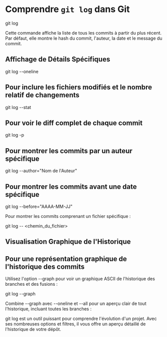 
# Comprendre `git log` dans Git

git log

Cette commande affiche la liste de tous les commits à partir du plus récent. Par défaut, elle montre le hash du commit, l'auteur, la date et le message du commit.

## Affichage de Détails Spécifiques

git log --oneline

## Pour inclure les fichiers modifiés et le nombre relatif de changements

git log --stat

## Pour voir le diff complet de chaque commit

git log -p

## Pour montrer les commits par un auteur spécifique

git log --author="Nom de l'Auteur"

## Pour montrer les commits avant une date spécifique

git log --before="AAAA-MM-JJ"

Pour montrer les commits comprenant un fichier spécifique :

git log -- <chemin_du_fichier>

## Visualisation Graphique de l'Historique

## Pour une représentation graphique de l'historique des commits

Utilisez l'option --graph pour voir un graphique ASCII de l'historique des branches et des fusions :

git log --graph

Combine --graph avec --oneline et --all pour un aperçu clair de tout l'historique, incluant toutes les branches :

git log est un outil puissant pour comprendre l'évolution d'un projet. Avec ses nombreuses options et filtres, il vous offre un aperçu détaillé de l'historique de votre dépôt.

